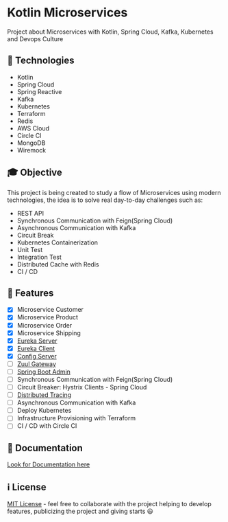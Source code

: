 # Kotlin Microservices

Project about Microservices with Kotlin, Spring Cloud, Kafka, Kubernetes and Devops Culture

## :bookmark_tabs: Technologies

- Kotlin
- Spring Cloud
- Spring Reactive
- Kafka
- Kubernetes
- Terraform
- Redis
- AWS Cloud
- Circle CI
- MongoDB
- Wiremock

## :mortar_board: Objective

This project is being created to study a flow of Microservices using modern technologies, 
the idea is to solve real day-to-day challenges such as: 

- REST API
- Synchronous Communication with Feign(Spring Cloud)
- Asynchronous Communication with Kafka
- Circuit Break
- Kubernetes Containerization 
- Unit Test
- Integration Test
- Distributed Cache with Redis
- CI / CD

## :rocket: Features

- [x] Microservice Customer
- [x] Microservice Product
- [x] Microservice Order
- [x] Microservice Shipping
- [x] [Eureka Server](documentation/EurekaServer.md)
- [x] [Eureka Client](documentation/EurekaClient.md)
- [x] [Config Server](documentation/ConfigServer.md)
- [ ] [Zuul Gateway](documentation/ZuulGateway.md)
- [ ] [Spring Boot Admin](documentation/SpringBootAdmin.md)
- [ ] Synchronous Communication with Feign(Spring Cloud)
- [ ] Circuit Breaker: Hystrix Clients - Spring Cloud
- [ ] [Distributed Tracing](documentation/DistributedTracing.md)
- [ ] Asynchronous Communication with Kafka
- [ ] Deploy Kubernetes
- [ ] Infrastructure Provisioning with Terraform
- [ ] CI / CD with Circle CI

## :bookmark_tabs: Documentation

[Look for Documentation here](documentation/README.md)

## :information_source: License 

[MIT License](https://en.wikipedia.org/wiki/MIT_License) - feel free to collaborate with the project helping to develop features, publicizing the project and giving starts :smiley: 
